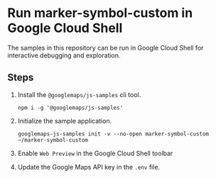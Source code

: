 # Run marker-symbol-custom in Google Cloud Shell

The samples in this repository can be run in Google Cloud Shell for interactive debugging and exploration.

## Steps

1. Install the `@googlemaps/js-samples` cli tool.

    ```
    npm i -g '@googlemaps/js-samples'
    ```
1. Initialize the sample application. 
    ```
    googlemaps-js-samples init -v --no-open marker-symbol-custom ~/marker-symbol-custom
    ```
1. Enable `Web Preview` in the Google Cloud Shell toolbar
1. Update the Google Maps API key in the `.env` file.

